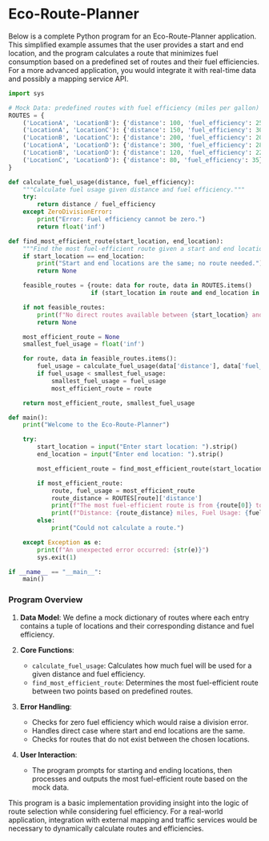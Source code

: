 # Eco-Route-Planner

Below is a complete Python program for an Eco-Route-Planner application. This simplified example assumes that the user provides a start and end location, and the program calculates a route that minimizes fuel consumption based on a predefined set of routes and their fuel efficiencies. For a more advanced application, you would integrate it with real-time data and possibly a mapping service API.

```python
import sys

# Mock Data: predefined routes with fuel efficiency (miles per gallon)
ROUTES = {
    ('LocationA', 'LocationB'): {'distance': 100, 'fuel_efficiency': 25},
    ('LocationA', 'LocationC'): {'distance': 150, 'fuel_efficiency': 30},
    ('LocationB', 'LocationC'): {'distance': 200, 'fuel_efficiency': 20},
    ('LocationA', 'LocationD'): {'distance': 300, 'fuel_efficiency': 28},
    ('LocationB', 'LocationD'): {'distance': 120, 'fuel_efficiency': 22},
    ('LocationC', 'LocationD'): {'distance': 80, 'fuel_efficiency': 35},
}

def calculate_fuel_usage(distance, fuel_efficiency):
    """Calculate fuel usage given distance and fuel efficiency."""
    try:
        return distance / fuel_efficiency
    except ZeroDivisionError:
        print("Error: Fuel efficiency cannot be zero.")
        return float('inf')

def find_most_efficient_route(start_location, end_location):
    """Find the most fuel-efficient route given a start and end location."""
    if start_location == end_location:
        print("Start and end locations are the same; no route needed.")
        return None

    feasible_routes = {route: data for route, data in ROUTES.items() 
                       if (start_location in route and end_location in route)}

    if not feasible_routes:
        print(f"No direct routes available between {start_location} and {end_location}.")
        return None

    most_efficient_route = None
    smallest_fuel_usage = float('inf')

    for route, data in feasible_routes.items():
        fuel_usage = calculate_fuel_usage(data['distance'], data['fuel_efficiency'])
        if fuel_usage < smallest_fuel_usage:
            smallest_fuel_usage = fuel_usage
            most_efficient_route = route

    return most_efficient_route, smallest_fuel_usage

def main():
    print("Welcome to the Eco-Route-Planner")

    try:
        start_location = input("Enter start location: ").strip()
        end_location = input("Enter end location: ").strip()

        most_efficient_route = find_most_efficient_route(start_location, end_location)

        if most_efficient_route:
            route, fuel_usage = most_efficient_route
            route_distance = ROUTES[route]['distance']
            print(f"The most fuel-efficient route is from {route[0]} to {route[1]}.")
            print(f"Distance: {route_distance} miles, Fuel Usage: {fuel_usage:.2f} gallons")
        else:
            print("Could not calculate a route.")

    except Exception as e:
        print(f"An unexpected error occurred: {str(e)}")
        sys.exit(1)

if __name__ == "__main__":
    main()
```

### Program Overview

1. **Data Model**: We define a mock dictionary of routes where each entry contains a tuple of locations and their corresponding distance and fuel efficiency.
   
2. **Core Functions**:
   - `calculate_fuel_usage`: Calculates how much fuel will be used for a given distance and fuel efficiency.
   - `find_most_efficient_route`: Determines the most fuel-efficient route between two points based on predefined routes.
   
3. **Error Handling**:
   - Checks for zero fuel efficiency which would raise a division error.
   - Handles direct case where start and end locations are the same.
   - Checks for routes that do not exist between the chosen locations.
   
4. **User Interaction**:
   - The program prompts for starting and ending locations, then processes and outputs the most fuel-efficient route based on the mock data.

This program is a basic implementation providing insight into the logic of route selection while considering fuel efficiency. For a real-world application, integration with external mapping and traffic services would be necessary to dynamically calculate routes and efficiencies.